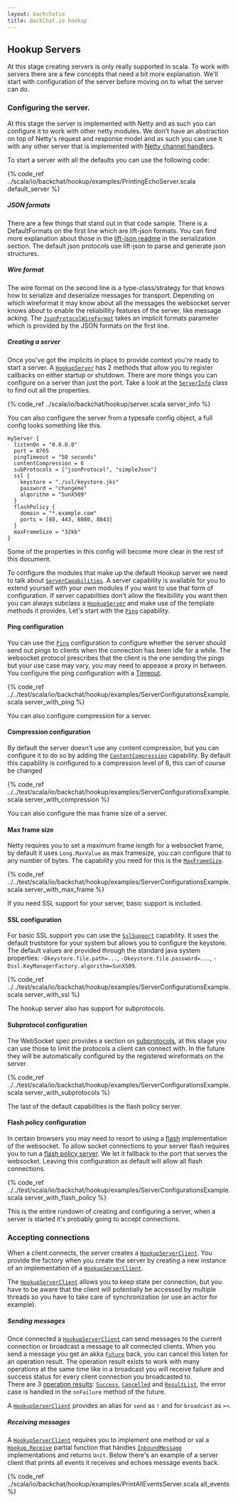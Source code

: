 ```yaml
---
layout: backchatio
title: BackChat.io hookup
---
```

## Hookup Servers

At this stage creating servers is only really supported in scala.  To work with servers there are a few concepts that need a bit more explanation.  We'll start with configuration of the server before moving on to what the server can do.

### Configuring the server.
At this stage the server is implemented with Netty and as such you can configure it to work with other netty modules.
We don't have an abstraction on top of Netty's request and response model and as such you can use it with any other server that is implemented with [Netty channel handlers](http://netty.io/docs/stable/api/org/jboss/netty/channel/SimpleChannelHandler.html).

To start a server with all the defaults you can use the following code: 

{% code_ref ../scala/io/backchat/hookup/examples/PrintingEchoServer.scala default_server %}

##### JSON formats
There are a few things that stand out in that code sample. There is a DefaultFormats on the first line which are lift-json formats. You can find more explanation about those in the [lift-json readme](https://github.com/lift/framework/tree/master/core/json#serialization) in the serialization section. The default json protocols use lift-json to parse and generate json structures.

##### Wire format
The wire format on the second line is a type-class/strategy for that knows how to serialize and deserialize messages for transport. Depending on which wireformat it may know about all the messages the websocket server knows about to enable the reliabillity features of the server, like message acking.  The [`JsonProtocolWireFormat`](http://backchatio.github.com/hookup/scaladoc/#io.backchat.hookup.JsonProtocolWireFormat) takes an implicit formats parameter which is provided by the JSON formats on the first line.

##### Creating a server
Once you've got the implicits in place to provide context you're ready to start a server. A [`HookupServer`](http://backchatio.github.com/hookup/scaladoc/#io.backchat.hookup.HookupServer) has 2 methods that allow you to register callbacks on either startup or shutdown. There are more things you can configure on a server than just the port. Take a look at the [`ServerInfo`]() class to find out all the properties.

{% code_ref ../scala/io/backchat/hookup/server.scala server_info %}

You can also configure the server from a typesafe config object, a full config looks something like this.

```
myServer {
  listenOn = "0.0.0.0"
  port = 8765
  pingTimeout = "50 seconds"
  contentCompression = 6
  subProtocols = ["jsonProtocol", "simpleJson"]
  ssl {
    keystore = "./ssl/keystore.jks"
    password = "changeme"
    algorithm = "SunX509"
  }
  flashPolicy {
    domain = "*.example.com"
    ports = [80, 443, 8080, 8843]
  }
  maxFrameSize = "32kb"
}
```

Some of the properties in this config will become more clear in the rest of this document.

To configure the modules that make up the default Hookup server we need to talk about [`ServerCapabilities`](http://backchatio.github.com/hookup/scaladoc/#io.backchat.hookup.ServerCapability). A server capability is available for you to extend yourself with your own modules if you want to use that form of configuration. If server capabilities don't allow the flexibillity you want then you can always subclass a [`HookupServer`](http://backchatio.github.com/hookup/scaladoc/#io.backchat.hookup.HookupServer) and make use of the template methods it provides. Let's start with the [`Ping`](http://backchatio.github.com/hookup/scaladoc/#io.backchat.hookup.Ping) capability.

#### Ping configuration

You can use the [`Ping`](http://backchatio.github.com/hookup/scaladoc/#io.backchat.hookup.Ping) configuration to configure whether the server should send out pings to clients when the connection has been idle for a while. The websocket protocol prescribes that the client is the one sending the pings but your use case may vary, you may need to appease a proxy in between. You configure the ping configuration with a [Timeout](http://doc.akka.io/api/akka/2.0.1/#akka.util.Timeout).

{% code_ref ../../test/scala/io/backchat/hookup/examples/ServerConfigurationsExample.scala server_with_ping %}

You can also configure compression for a server.

#### Compression configuration

By default the server doesn't use any content compression, but you can configure it to do so by adding the [`ContentCompression`](http://backchatio.github.com/hookup/scaladoc/#io.backchat.hookup.ContentCompression) capability. By default this capability is configured to a compression level of 6, this can of course be changed

{% code_ref ../../test/scala/io/backchat/hookup/examples/ServerConfigurationsExample.scala server_with_compression %}

You can also configure the max frame size of a server.

#### Max frame size

Netty requires you to set a maximum frame length for a websocket frame, by default it uses `Long.MaxValue` as max framesize, you can configure that to any number of bytes. The capability you need for this is the [`MaxFrameSize`](http://backchatio.github.com/hookup/scaladoc/#io.backchat.hookup.MaxFrameSize).

{% code_ref ../../test/scala/io/backchat/hookup/examples/ServerConfigurationsExample.scala server_with_max_frame %}

If you need SSL support for your server, basic support is included.

#### SSL configuration

For basic SSL support you can use the [`SslSupport`](http://backchatio.github.com/hookup/scaladoc/#io.backchat.hookup.SslSupport) capability. It uses the default truststore for your system but allows you to configure the keystore. The  default values are provided through the standard java system properties: `-Dkeystore.file.path=...`, `-Dkeystore.file.password=...`, `-Dssl.KeyManagerFactory.algorithm=SunX509`.

{% code_ref ../../test/scala/io/backchat/hookup/examples/ServerConfigurationsExample.scala server_with_ssl %}

The hookup server also has support for subprotocols.

#### Subprotocol configuration

The WebSocket spec provides a section on [subprotocols](http://tools.ietf.org/html/rfc6455#section-1.9), at this stage you can use those to limit the protocols a client can connect with. In the future they will be automatically configured by the registered wireformats on the server.

{% code_ref ../../test/scala/io/backchat/hookup/examples/ServerConfigurationsExample.scala server_with_subprotocols %}

The last of the default capabilities is the flash policy server.

#### Flash policy configuration

In certain browsers you may need to resort to using a [flash](https://github.com/gimite/web-socket-js) implementation of the websocket. To allow socket connections to your server flash requires you to run a [flash policy server](http://www.adobe.com/devnet/flashplayer/articles/socket_policy_files.html). We let it fallback to the port that serves the websocket. 
Leaving this configuration as default will allow all flash connections.

{% code_ref ../../test/scala/io/backchat/hookup/examples/ServerConfigurationsExample.scala server_with_flash_policy %}

This is the entire rundown of creating and configuring a server, when a server is started it's probably going to accept connections.

### Accepting connections

When a client connects, the server creates a [`HookupServerClient`](http://backchatio.github.com/hookup/scaladoc/#io.backchat.hookup.HookupServer$$HookupServerClient). You provide the factory when you create the server by creating a new instance of an implementation of a [`HookupServerClient`](http://backchatio.github.com/hookup/scaladoc/#io.backchat.hookup.HookupServer$$HookupServerClient). 

The [`HookupServerClient`](http://backchatio.github.com/hookup/scaladoc/#io.backchat.hookup.HookupServer$$HookupServerClient) allows you to keep state per connection, but you have to be aware that the client will potentially be accessed by multiple threads so you have to take care of synchronization (or use an actor for example).

##### Sending messages

Once connected a [`HookupServerClient`](http://backchatio.github.com/hookup/scaladoc/#io.backchat.hookup.HookupServer$$HookupServerClient) can send messages to the current connection or broadcast a message to all connected clients.
When you send a message you get an akka [`Future`](http://doc.akka.io/docs/akka/2.0.1/scala/futures.html) back, you can cancel this listen for an operation result. The operation result exists to work with many operations at the same time like in a broadcast you will receive failure and success status for every client connection you broadcasted to.  
There are 3 [operation results](http://backchatio.github.com/hookup/scaladoc/#io.backchat.hookup.OperationResult): [`Success`](http://backchatio.github.com/hookup/scaladoc/#io.backchat.hookup.Success$), [`Cancelled`](http://backchatio.github.com/hookup/scaladoc/#io.backchat.hookup.Cancelled$) and [`ResultList`](http://backchatio.github.com/hookup/scaladoc/#io.backchat.hookup.ResultList), the error case is handled in the `onFailure` method of the future.

A [`HookupServerClient`](http://backchatio.github.com/hookup/scaladoc/#io.backchat.hookup.HookupServer$$HookupServerClient) provides an alias for `send` as `!` and for `broadcast` as `><`.

##### Receiving messages

A [`HookupServerClient`](http://backchatio.github.com/hookup/scaladoc/#io.backchat.hookup.HookupServer$$HookupServerClient) requires you to implement one method or val a [`Hookup.Receive`](http://backchatio.github.com/hookup/scaladoc/#io.backchat.hookup.HookupClient$) partial function that handles [`InboundMessage`](http://backchatio.github.com/hookup/scaladoc/#io.backchat.hookup.InboundMessage) implementations and returns `Unit`. Below there's an example of a server client that prints all events it receives and echoes message events back.

{% code_ref ../scala/io/backchat/hookup/examples/PrintAllEventsServer.scala all_events %}
